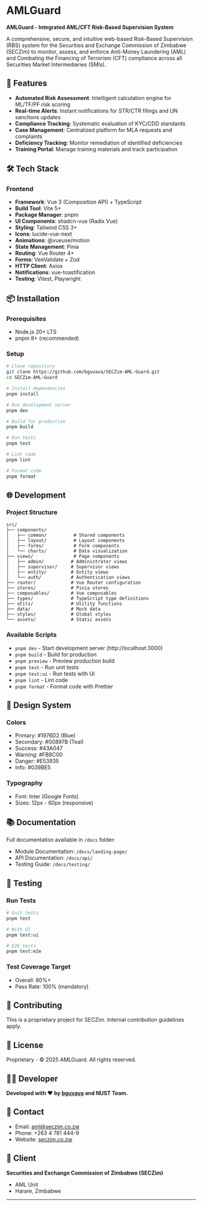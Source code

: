# AMLGuard

**AMLGuard - Integrated AML/CFT Risk-Based Supervision System**

A comprehensive, secure, and intuitive web-based Risk-Based Supervision (RBS) system for the Securities and Exchange Commission of Zimbabwe (SECZim) to monitor, assess, and enforce Anti-Money Laundering (AML) and Combating the Financing of Terrorism (CFT) compliance across all Securities Market Intermediaries (SMIs).

## 🚀 Features

- **Automated Risk Assessment**: Intelligent calculation engine for ML/TF/PF risk scoring
- **Real-time Alerts**: Instant notifications for STR/CTR filings and UN sanctions updates
- **Compliance Tracking**: Systematic evaluation of KYC/CDD standards
- **Case Management**: Centralized platform for MLA requests and complaints
- **Deficiency Tracking**: Monitor remediation of identified deficiencies
- **Training Portal**: Manage training materials and track participation

## 🛠️ Tech Stack

### Frontend
- **Framework**: Vue 3 (Composition API) + TypeScript
- **Build Tool**: Vite 5+
- **Package Manager**: pnpm
- **UI Components**: shadcn-vue (Radix Vue)
- **Styling**: Tailwind CSS 3+
- **Icons**: lucide-vue-next
- **Animations**: @vueuse/motion
- **State Management**: Pinia
- **Routing**: Vue Router 4+
- **Forms**: VeeValidate + Zod
- **HTTP Client**: Axios
- **Notifications**: vue-toastification
- **Testing**: Vitest, Playwright

## 📦 Installation

### Prerequisites
- Node.js 20+ LTS
- pnpm 8+ (recommended)

### Setup

```bash
# Clone repository
git clone https://github.com/bguvava/SECZim-AML-Guard.git
cd SECZim-AML-Guard

# Install dependencies
pnpm install

# Run development server
pnpm dev

# Build for production
pnpm build

# Run tests
pnpm test

# Lint code
pnpm lint

# Format code
pnpm format
```

## 🌐 Development

### Project Structure
```
src/
├── components/
│   ├── common/          # Shared components
│   ├── layout/          # Layout components
│   ├── forms/           # Form components
│   └── charts/          # Data visualization
├── views/               # Page components
│   ├── admin/          # Administrator views
│   ├── supervisor/     # Supervisor views
│   ├── entity/         # Entity views
│   └── auth/           # Authentication views
├── router/             # Vue Router configuration
├── stores/             # Pinia stores
├── composables/        # Vue composables
├── types/              # TypeScript type definitions
├── utils/              # Utility functions
├── data/               # Mock data
├── styles/             # Global styles
└── assets/             # Static assets
```

### Available Scripts

- `pnpm dev` - Start development server (http://localhost:3000)
- `pnpm build` - Build for production
- `pnpm preview` - Preview production build
- `pnpm test` - Run unit tests
- `pnpm test:ui` - Run tests with UI
- `pnpm lint` - Lint code
- `pnpm format` - Format code with Prettier

## 🎨 Design System

### Colors
- Primary: #1976D2 (Blue)
- Secondary: #00897B (Teal)
- Success: #43A047
- Warning: #FB8C00
- Danger: #E53935
- Info: #039BE5

### Typography
- Font: Inter (Google Fonts)
- Sizes: 12px - 60px (responsive)

## 📚 Documentation

Full documentation available in `/docs` folder:
- Module Documentation: `/docs/landing-page/`
- API Documentation: `/docs/api/`
- Testing Guide: `/docs/testing/`

## 🧪 Testing

### Run Tests
```bash
# Unit tests
pnpm test

# With UI
pnpm test:ui

# E2E tests
pnpm test:e2e
```

### Test Coverage Target
- Overall: 80%+
- Pass Rate: 100% (mandatory)

## 🤝 Contributing

This is a proprietary project for SECZim. Internal contribution guidelines apply.

## 📄 License

Proprietary - © 2025 AMLGuard. All rights reserved.

## 👨‍💻 Developer

**Developed with ❤️ by [bguvava](https://bguvava.github.io/portfolio/) and NUST Team.**

## 📧 Contact

- Email: aml@seczim.co.zw
- Phone: +263 4 781 444-9
- Website: [seczim.co.zw](https://seczim.co.zw/)

## 🏢 Client

**Securities and Exchange Commission of Zimbabwe (SECZim)**
- AML Unit
- Harare, Zimbabwe

---

